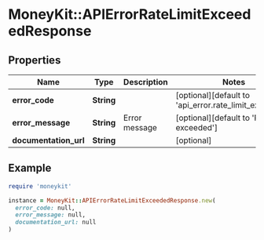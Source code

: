 # MoneyKit::APIErrorRateLimitExceededResponse

## Properties

| Name | Type | Description | Notes |
| ---- | ---- | ----------- | ----- |
| **error_code** | **String** |  | [optional][default to &#39;api_error.rate_limit_exceeded&#39;] |
| **error_message** | **String** | Error message | [optional][default to &#39;Rate limit exceeded&#39;] |
| **documentation_url** | **String** |  | [optional] |

## Example

```ruby
require 'moneykit'

instance = MoneyKit::APIErrorRateLimitExceededResponse.new(
  error_code: null,
  error_message: null,
  documentation_url: null
)
```

